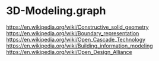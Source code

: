 # 3D-Modeling.graph
https://en.wikipedia.org/wiki/Constructive_solid_geometry https://en.wikipedia.org/wiki/Boundary_representation https://en.wikipedia.org/wiki/Open_Cascade_Technology https://en.wikipedia.org/wiki/Building_information_modeling https://en.wikipedia.org/wiki/Open_Design_Alliance

